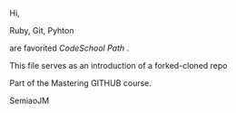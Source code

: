 Hi,

Ruby, Git, Pyhton

are favorited _CodeSchool Path_ .

This file serves as an introduction of a forked-cloned repo

Part of the Mastering GITHUB course.

SemiaoJM

